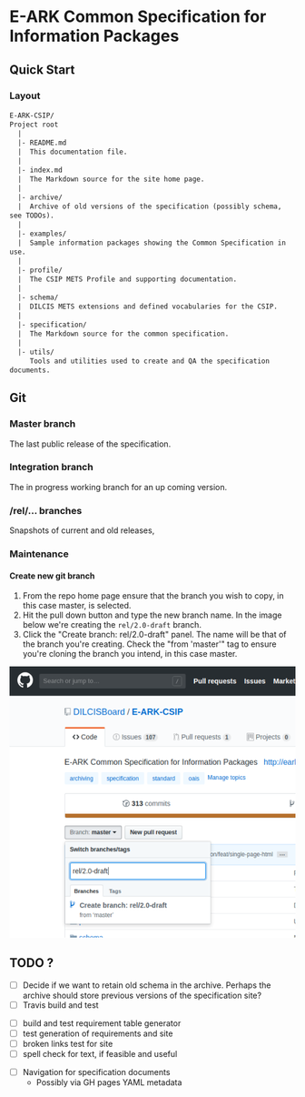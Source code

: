 E-ARK Common Specification for Information Packages
===================================================

Quick Start
-----------

### Layout
```
E-ARK-CSIP/
Project root
  |
  |- README.md
  |  This documentation file.
  |
  |- index.md
  |  The Markdown source for the site home page.
  |
  |- archive/
  |  Archive of old versions of the specification (possibly schema, see TODOs).
  |
  |- examples/
  |  Sample information packages showing the Common Specification in use.
  |
  |- profile/
  |  The CSIP METS Profile and supporting documentation.
  |
  |- schema/
  |  DILCIS METS extensions and defined vocabularies for the CSIP.
  |
  |- specification/
  |  The Markdown source for the common specification.
  |
  |- utils/
     Tools and utilities used to create and QA the specification documents.
```

Git
---

### Master branch
The last public release of the specification.

### Integration branch
The in progress working branch for an up coming version.

### /rel/... branches
Snapshots of current and old releases,

### Maintenance

#### Create new git branch
1. From the repo home page ensure that the branch you wish to copy, in this case master, is selected.
2. Hit the pull down button and type the new branch name. In the image below we're creating the `rel/2.0-draft` branch.
3. Click the "Create branch: rel/2.0-draft" panel. The name will be that of the branch you're creating. Check the "from 'master'" tag to ensure you're cloning the branch you intend, in this case master.

![Release branch from master](new-branch.png "Create new branch from master.")


TODO ?
------
- [ ] Decide if we want to retain old schema in the archive. Perhaps the archive should store previous versions of the specification site?
- [ ] Travis build and test
 + [ ] build and test requirement table generator
 + [ ] test generation of requirements and site
 + [ ] broken links test for site
 + [ ] spell check for text, if feasible and useful
- [ ] Navigation for specification documents
  + Possibly via GH pages YAML metadata
